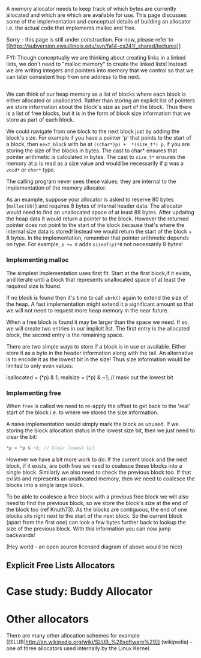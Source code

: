 A memory allocator needs to keep track of which bytes are currently allocated and which are which are available for use. This page discusses some of the implementation and conceptual details of building an allocator i.e. the actual code that implements malloc and free.

Sorry - this page is still under construction. 
For now, please refer to  [[https://subversion.ews.illinois.edu/svn/fa14-cs241/_shared/lectures]]

FYI: Though conceptually we are thinking about creating links in a linked lists, we don't need to "malloc memory" to create the linked lists! Instead we are writing integers and pointers into memory that we control so that we can later consistent hop from one address to the next.

## 
We can think of our heap memory as a list of blocks where each block is either allocated or unallocated.
Rather than storing an explicit list of pointers we store information about the block's size as part of the block. Thus there is a list of free blocks, but it is in the form of block size information that we store as part of each block.

We could navigate from one block to the next block just by adding the block's size. For example if you have a pointer 'p' that points to the start of a block, then `next_block`  with be at `((char*)p) +  *(size_t*) p`, if you are storing the size of the blocks in bytes. The cast to char* ensures that pointer arithmetic is calculated in bytes. The cast to `size_t*` ensures the memory at p is read as a size value and would be necessarily if p was a `void*` or `char*` type.

The calling program never sees these values; they are internal to the implementation of the memory allocator. 

As an example, suppose your allocator is asked to reserve 80 bytes (`malloc(80)`) and requires 8 bytes of internal header data. The allocator would need to find an unallocated space of at least 88 bytes. After updating the heap data it would return a pointer to the block. However the returned pointer does not point to the start of the block because that's where the internal size data is stored! Instead we would return the start of the block + 8 bytes.
In the implementation, remember that pointer arithmetic depends on type. For example, `p += 8` adds `sizeof(p)*8` not necessarily 8 bytes!

### Implementing malloc
The simplest implementation uses first fit. Start at the first block,if it exists, and iterate until a block that represents unallocated space of at least the required size is found.

If no block is found then it's time to call `sbrk()` again to extend the size of the heap. A fast implementation might extend it a significant amount so that we will not need to request more heap memory in the near future.

When a free block is found it may be larger than the space we need. If so, we will create two entries in our implicit list. The first entry is the allocated block, the second entry is the remaining space.

There are two simple ways to store if a block is in use or available. Either store it as a byte in the header information along with the tail. An alternative is to encode it as the lowest bit in the size!
Thus size information would be limited to only even values:

isallocated = (*p) & 1;
realsize = (*p) & ~1;  // mask out the lowest bit


### Implementing free
When `free` is called we need to re-apply the offset to get back to the 'real' start of the block i.e. to where we stored the size information.

A naive implementation would simply mark the block as unused. If we storing the block allocation status in the lowest size bit, then we just need to clear the bit:
```C
*p = *p & ~1; // Clear lowest bit 
```
However we have a bit more work to do: If the current block and the next block, if it exists, are both free we need to coalesce these blocks into a single block.
Similarly we also need to check the previous block too. If that exists and represents an unallocated memory, then we need to coalesce the blocks into a single large block.

To be able to coalesce a free block with a previous free block we will also need to find the previous block, so we store the block's size at the end of the block too (ref Knuth73). As the blocks are contiguous, the end of one blocks sits right next to the start of the next block. So the current block (apart from the first one) can look a few bytes further back to lookup the size of the previous block. With this information you can now jump backwards!

(Hey world - an open source licensed diagram of above would be nice)

## Explicit Free Lists Allocators



# Case study: Buddy Allocator

# Other allocators
There are many other allocation schemes for example [[SLUB|http://en.wikipedia.org/wiki/SLUB_%28software%29]] (wikipedia) - one of three allocators used internally by the Linux Kernel.